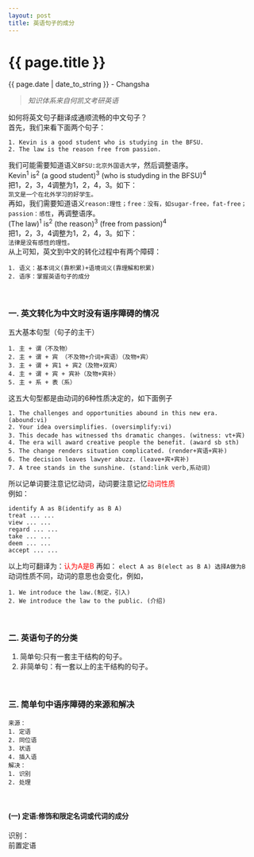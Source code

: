 ```yaml
---
layout: post
title: 英语句子的成分
---
```


{{ page.title }}
================

<p class="meta">{{ page.date | date_to_string }} - Changsha</p>

> _知识体系来自何凯文考研英语_


如何将英文句子翻译成通顺流畅的中文句子？  
首先，我们来看下面两个句子：
```
1. Kevin is a good student who is studying in the BFSU.
2. The law is the reason free from passion.
```
我们可能需要知道语义`BFSU:北京外国语大学`，然后调整语序。  
Kevin<sup>1</sup> is<sup>2</sup> (a good student)<sup>3</sup> (who is studyding in the BFSU)<sup>4</sup>  
把1，2，3，4调整为1，2，4，3。如下：  
`凯文是一个在北外学习的好学生。`  
再如，我们需要知道语义`reason:理性；free：没有，如sugar-free，fat-free；passion：感性`，再调整语序。  
(The law)<sup>1</sup> is<sup>2</sup> (the reason)<sup>3</sup> (free from passion)<sup>4</sup>  
把1，2，3，4调整为1，2，4，3。如下：  
`法律是没有感性的理性。`  
从上可知，英文到中文的转化过程中有两个障碍：  
```
1. 语义：基本词义(靠积累)+语境词义(靠理解和积累)
2. 语序：掌握英语句子的成分
```
<br>

### 一. 英文转化为中文时没有语序障碍的情况  

五大基本句型（句子的主干）
```
1. 主 + 谓（不及物）
2. 主 + 谓 + 宾 （不及物+介词+宾语）（及物+宾）
3. 主 + 谓 + 宾1 + 宾2（及物+双宾）
4. 主 + 谓 + 宾 + 宾补（及物+宾补）
5. 主 + 系 + 表（系）
```  
这五大句型都是由动词的6种性质决定的，如下面例子
```
1. The challenges and opportunities abound in this new era. (abound:vi)
2. Your idea oversimplifies. (oversimplify:vi)
3. This decade has witnessed ths dramatic changes. (witness: vt+宾)
4. The era will award creative people the benefit. (award sb sth)
5. The change renders situation complicated. (render+宾语+宾补)
6. The decision leaves lawyer abuzz. (leave+宾+宾补)
7. A tree stands in the sunshine. (stand:link verb,系动词)
```  
所以记单词要注意记忆动词，动词要注意记忆<font color='red'>动词性质</font>  
例如：
```
identify A as B(identify as B A)
treat ... ...
view ... ...
regard ... ...
take ... ...
deem ... ...
accept ... ...
```  
以上均可翻译为：<font color='red'>认为A是B</font>
再如：
```elect A as B(elect as B A) 选择A做为B```  
动词性质不同，动词的意思也会变化，例如，
```
1. We introduce the law.(制定，引入)
2. We introduce the law to the public. (介绍)
```
<br>

### 二. 英语句子的分类  

1. 简单句:只有一套主干结构的句子。
2. 非简单句：有一套以上的主干结构的句子。
<br>

### 三. 简单句中语序障碍的来源和解决  

```
来源：
1. 定语
2. 同位语
3. 状语
4. 插入语
解决：
1. 识别
2. 处理
```  
<br>


#### (一) 定语:修饰和限定名词或代词的成分
    
识别：  
<span style="border-bottom:2px;">前置定语</span>